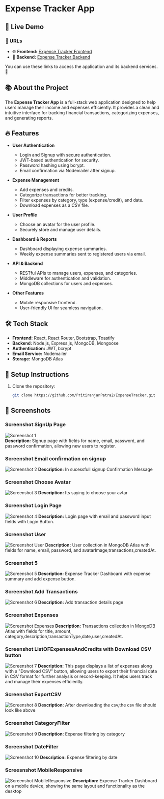 # Expense Tracker App

## 🚀 Live Demo

### 🔗 URLs

- 🌐 **Frontend:** [Expense Tracker Frontend](https://expensetracker-pp.onrender.com/)  
- 🔧 **Backend:** [Expense Tracker Backend](https://exptra-b.onrender.com/)  

You can use these links to access the application and its backend services. 🚀


## 📚 About the Project
The **Expense Tracker App** is a full-stack web application designed to help users manage their income and expenses efficiently. It provides a clean and intuitive interface for tracking financial transactions, categorizing expenses, and generating reports.

## 🔥 Features
- **User Authentication**
  - Login and Signup with secure authentication.
  - JWT-based authentication for security.
  - Password hashing using bcrypt.
  - Email confirmation via Nodemailer after signup.

- **Expense Management**
  - Add expenses and credits.
  - Categorize transactions for better tracking.
  - Filter expenses by category, type (expense/credit), and date.
  - Download expenses as a CSV file.

- **User Profile**
  - Choose an avatar for the user profile.
  - Securely store and manage user details.

- **Dashboard & Reports**
  - Dashboard displaying expense summaries.
  - Weekly expense summaries sent to registered users via email.
  
- **API & Backend**
  - RESTful APIs to manage users, expenses, and categories.
  - Middleware for authentication and validation.
  - MongoDB collections for users and expenses.

- **Other Features**
  - Mobile responsive frontend.
  - User-friendly UI for seamless navigation.

## 🛠 Tech Stack
- **Frontend:** React, React Router, Bootstrap, Toastify
- **Backend:** Node.js, Express.js, MongoDB, Mongoose
- **Authentication:** JWT, bcrypt
- **Email Service:** Nodemailer
- **Storage:** MongoDB Atlas

## 📌 Setup Instructions
1. Clone the repository:
   ```sh
   git clone https://github.com/PritiranjanPatra2/ExpenseTracker.git

## 📌 Screenshots

### Screenshot SignUp Page  
![Screenshot 1](./frontend/src/assets/1st.png)  
**Description:** Signup page with fields for name, email, password, and password confirmation, allowing new users to register.
### Screenshot Email confirmation on signup
![Screenshot 2](./frontend/src/assets/2nd.png)
**Description:** In sucessfull signup Confirmation Message
### Screenshot Choose Avatar
![Screenshot 3](./frontend/src/assets/3rd.png)
**Description:** Its saying to choose your avtar
### Screenshot Login Page
![Screenshot 4](./frontend/src/assets/4th.png)
**Description:** Login page with email and password input fields with Login Button.
### Screenshot User
![Screenshot User](./frontend/src/assets/UsersCollection.png)
**Description:** User collection in MongoDB Atlas with fields for name, email, password, and avatarImage,transactions,createdAt.
### Screenshot 5
![Screenshot 5](./frontend/src/assets/5th.png)
**Description:** Expense Tracker Dashboard with expense summary and add expense button.
### Screenshot Add Transactions
![Screenshot 6](./frontend/src/assets/6th.png)
**Description:** Add transaction details page
### Screenshot Expenses
![Screenshot Expenses](./frontend/src/assets/ExpensesCollection.png)
**Description:** Transactions collection in MongoDB Atlas with fields for title, amount, category,description,transactionType,date,user,createdAt.
### Screenshot ListOFExpensesAndCredits with Download CSV button
![Screenshot 7](./frontend/src/assets/7th.png)
**Description:** This page displays a list of expenses along with a "Download CSV" button, allowing users to export their financial data in CSV format for further analysis or record-keeping. It helps users track and manage their expenses efficiently.
### Screenshot ExportCSV
![Screenshot 8](./frontend/src/assets/8th.png)
**Description:** After downloading the csv,the csv file should look like above
### Screenshot CategoryFilter
![Screenshot 9](./frontend/src/assets/9th.png)
**Description:** Expense filtering by category
### Screenshot DateFilter
![Screenshot 10](./frontend/src/assets/10th.png)
**Description:** Expense filtering by date
### Screesnshot MobileResponsive
![Screenshot MobileResponsive](./frontend/src/assets/Responsive.png)
**Description:** Expense Tracker Dashboard on a mobile device, showing the same layout and functionality as the desktop